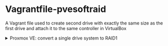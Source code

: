 # Vagrantfile-pvesoftraid

A Vagrant file used to create second drive with exactly the same size as the first drive and attach it to the same controller in VirtualBox

<details>
<summary>Proxmox VE: convert a single drive system to RAID1</summary>
Many thanks for this https://www.prado.lt/how-to-set-up-software-raid1-on-a-running-lvm-system-incl-grub2-configuration-ubuntu-18-04

Make sure the following packages are installed
```shell
apt-get update && apt install -y initramfs-tools mdadm
```
Show current situation
```shell
lsblk && blkid
fdisk -l /dev/sda /dev/sdc
pvdisplay && vgdisplay &&lvdisplay
```
Load a few kernel modules (to avoid a reboot):
```shell
modprobe linear
modprobe multipath
modprobe raid1
cat /proc/mdstat
```
Replicate  the  main  device's partition table on the specified second device
```shell
sgdisk -R /dev/sdc /dev/sda
```
Randomize  the  disk's GUID and all partitions' unique GUIDs
```shell
sgdisk -G /dev/sdc
```
> It is possible to make the ESP part of a RAID1 array, but doing so brings the risk
> of data corruption, and further considerations need to be taken when creating the ESP
> More at <https://outflux.net/blog/archives/2018/04/19/uefi-booting-and-raid1/>
> Also at <https://askubuntu.com/questions/355727/how-to-install-ubuntu-server-with-uefi-and-raid1-lvm>

Setting up a new partition for use as synced ESP <https://pve.proxmox.com/wiki/Host_Bootloader>
Format an empty partition `/dev/sdc2` as ESP
```shell
pve-efiboot-tool format /dev/sdc2
```
Make shure we have a visible FAT32 filesystem on the ESP
```shell
dd if=/dev/sdc2 bs=1K count=5 status=none | hexdump -C
```
To setup an existing, unmounted ESP located on `/dev/sdc2` for inclusion in Proxmox VE
kernel update synchronization mechanism, use the following:
```shell
pve-efiboot-tool init /dev/sdc2
```
To copy and configure all bootable kernels and keep all ESPs listed in
/etc/kernel/pve-efiboot-uuids in sync you just need to run:
```shell
pve-efiboot-tool refresh
```
Change the partition type for LVM partition on the new Drive
(`FD` for MBR and `A19D880F-05FC-4D3B-A006-743F0F84911E` for GPT)
```shell
sfdisk --part-type /dev/sdc 3 A19D880F-05FC-4D3B-A006-743F0F84911E
```
Check the microphone
```shell
fdisk -l /dev/sda /dev/sdc
```
Create LVM RAID array and use the placeholder missing for `/dev/sda3`
because the system is currently running on them
```shell
mdadm --create /dev/md3 -e 1.2 --level=1 --raid-disks=2 missing /dev/sdc3
```
Check the microphone
```shell
cat /proc/mdstat
```
Prepare LVM RAID array for LVM
```shell
pvcreate /dev/md3 && pvdisplay
```
Add LVM RAID array to existing volume group
```shell
vgextend pve /dev/md3 && pvdisplay && vgdisplay
```
## If got the error: Insufficient free space ..
> If the old Allocated PE is larger than the new Free PE
> And if it's all used – it can't fit on the new Drive
> So we can reduce the swap size with the following commands:
> ```shell
> swapoff /dev/pve/swap
> ```
> Compute resize command (assume that PE Size: 4.00 MiB)
> ```shell
> pvs -q -o pv_name,pv_pe_count,pv_pe_alloc_count \
> |awk '{if($1=="/dev/sda3"){ope=$3}else if($1=="/dev/md3")\
> {fpe=$2}}END{if(int(ope)>int(fpe)){rs=(int(ope-fpe)*4);\
> print("lvresize -L-"rs"m /dev/pve/swap")}}'
> ```
> Run computed resize command
> ```shell
> mkswap /dev/pve/swap
> swapon /dev/pve/swap
> ```
Adjust `mdadm.conf` to the new situation
```shell
cp /etc/mdadm/mdadm.conf /etc/mdadm/mdadm.conf_orig
mdadm --examine --scan >> /etc/mdadm/mdadm.conf
cat /etc/mdadm/mdadm.conf
```
Update GRUB2 bootloader configuration
```shell
update-grub
```
Next we adjust our ramdisk to the new situation
```shell
update-initramfs -u
```
Move the contents of LVM partition `/dev/sda3` to LVM RAID array
```shell
pvmove --atomic -i 2 /dev/sda3 /dev/md3
```
Remove `/dev/sda3` from the existing volume group
```shell
vgreduce pve /dev/sda3
```
And tell the system to not use `/dev/sda3` anymore for LVM
```shell
pvremove /dev/sda3 && pvdisplay
```
Change the partition type of `/dev/sda3` to Linux raid autodetect
```shell
sfdisk --part-type /dev/sda 3 A19D880F-05FC-4D3B-A006-743F0F84911E
```
Add `/dev/sda3` to LVM RAID array
```shell
mdadm --add /dev/md3 /dev/sda3
```
You should see that the LVM RAID array is being synchronized
```shell
watch cat /proc/mdstat
```
Afterwards we must make sure that the GRUB2 bootloader is installed on both hard drives
```shell
grub-install /dev/sda
grub-install /dev/sdc
```
Update GRUB2 bootloader configuration
```shell
update-grub
```
Adjust ramdisk to the new situation
```shell
update-initramfs -u
```
> `Failed to send WATCHDOG=1 notification message: Transport endpoint is not connected`
When trying to reboot for the first time. Workaround:
```shell
echo 1 > /proc/sys/kernel/sysrq
sync && echo b > /proc/sysrq-trigger
```
# TESTING
```shell
mdadm --manage /dev/md3 --fail /dev/sda3
mdadm --manage /dev/md3 --remove /dev/sda3
sgdisk -o /dev/sda
sync && reboot

sgdisk -R /dev/sda /dev/sdc
sgdisk -G /dev/sda
pve-efiboot-tool format /dev/sda2
pve-efiboot-tool init /dev/sda2
pve-efiboot-tool refresh

fdisk -l /dev/sdc /dev/sda
mdadm --zero-superblock /dev/sda3
mdadm -a /dev/md3 /dev/sda3
watch cat /proc/mdstat
grub-install /dev/sdc
grub-install /dev/sda
update-initramfs -u
```
</details>

